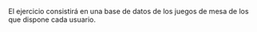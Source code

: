El ejercicio consistirá en una base de datos de los juegos de mesa de los que dispone cada usuario.
